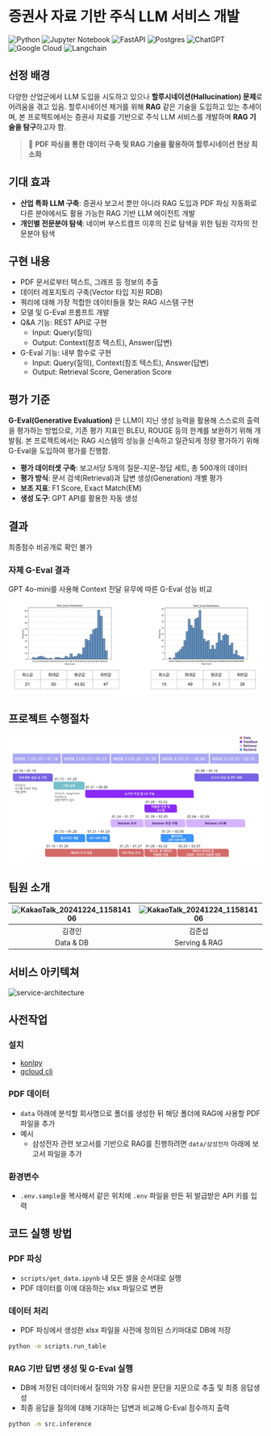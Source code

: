 # 증권사 자료 기반 주식 LLM 서비스 개발

![Python](https://img.shields.io/badge/python-3670A0?style=for-the-badge&logo=python&logoColor=ffdd54) ![Jupyter Notebook](https://img.shields.io/badge/jupyter-%23FA0F00.svg?style=for-the-badge&logo=jupyter&logoColor=white) ![FastAPI](https://img.shields.io/badge/FastAPI-005571?style=for-the-badge&logo=fastapi) ![Postgres](https://img.shields.io/badge/postgres-%23316192.svg?style=for-the-badge&logo=postgresql&logoColor=white) ![ChatGPT](https://img.shields.io/badge/chatGPT-74aa9c?style=for-the-badge&logo=openai&logoColor=white) ![Google Cloud](https://img.shields.io/badge/GoogleCloud-%234285F4.svg?style=for-the-badge&logo=google-cloud&logoColor=white) ![Langchain](https://img.shields.io/badge/langchain-%1c3c35.svg?style=for-the-badge&logo=langchain&logoColor=white)

## 선정 배경

다양한 산업군에서 LLM 도입을 시도하고 있으나 **할루시네이션(Hallucination) 문제**로 어려움을 겪고 있음. 할루시네이션 제거를 위해 **RAG** 같은 기술을 도입하고 있는 추세이며, 본 프로젝트에서는 증권사 자료를 기반으로 주식 LLM 서비스를 개발하며 **RAG 기술을 탐구**하고자 함.

> 🚀 **PDF 파싱을 통한 데이터 구축 및 RAG 기술을 활용하여 할루시네이션 현상 최소화**

## 기대 효과

- **산업 특화 LLM 구축**: 증권사 보고서 뿐만 아니라 RAG 도입과 PDF 파싱 자동화로 다른 분야에서도 활용 가능한 RAG 기반 LLM 에이전트 개발
- **개인별 전문분야 탐색**: 네이버 부스트캠프 이후의 진로 탐색을 위한 팀원 각자의 전문분야 탐색

## 구현 내용

- PDF 문서로부터 텍스트, 그래프 등 정보의 추출
- 데이터 레포지토리 구축(Vector 타입 지원 RDB)
- 쿼리에 대해 가장 적합한 데이터들을 찾는 RAG 시스템 구현
- 모델 및 G-Eval 프롬프트 개발
- Q&A 기능: REST API로 구현
  - Input: Query(질의)
  - Output: Context(참조 텍스트), Answer(답변)
- G-Eval 기능: 내부 함수로 구현
  - Input: Query(질의), Context(참조 텍스트), Answer(답변)
  - Output: Retrieval Score, Generation Score

## 평가 기준

**G-Eval(Generative Evaluation)** 은 LLM이 지닌 생성 능력을 활용해 스스로의 출력을 평가하는 방법으로, 기존 평가 지표인 BLEU, ROUGE 등의 한계를 보완하기 위해 개발됨. 본 프로젝트에서는 RAG 시스템의 성능을 신속하고 일관되게 정량 평가하기 위해 G-Eval을 도입하여 평가를 진행함.

- **평가 데이터셋 구축**: 보고서당 5개의 질문-지문-정답 세트, 총 500개의 데이터
- **평가 방식**: 문서 검색(Retrieval)과 답변 생성(Generation) 개별 평가
- **보조 지표**: F1 Score, Exact Match(EM)
- **생성 도구**: GPT API를 활용한 자동 생성

## 결과

최종점수 비공개로 확인 불가

### 자체 G-Eval 결과

GPT 4o-mini를 사용해 Context 전달 유무에 따른 G-Eval 성능 비교

![result](assets/result.png)

## 프로젝트 수행절차

![project-timeline](assets/timeline.png)

## 팀원 소개
  
| ![KakaoTalk_20241224_115814106](https://github.com/user-attachments/assets/338cb43f-8d34-4d4b-bc8c-fb66f48d8a5c) | ![KakaoTalk_20241224_115814106](https://github.com/user-attachments/assets/338cb43f-8d34-4d4b-bc8c-fb66f48d8a5c) | ![KakaoTalk_20241224_115814106](https://github.com/user-attachments/assets/7c0a0b02-808a-4d41-a17d-e66d3f0728bd) | ![KakaoTalk_20241224_115814106](https://github.com/user-attachments/assets/a13a1c7c-7346-43f6-b949-cfb1204fc695) | ![KakaoTalk_20241224_115814106](https://github.com/user-attachments/assets/933002f0-c5fe-44aa-ba9d-de7acc07ecd4) |
| :---: | :---: | :---: | :---: | :---: |  
| 김경인 | 김준섭 | 김채연 | 오승범 | 이시온 |
| Data & DB | Serving & RAG | Data & DB | Data & RAG | RAG |


## 서비스 아키텍쳐

![service-architecture](https://github.com/user-attachments/assets/cb7e039d-d1a0-4320-a855-4b36c4a8ed0d)

## 사전작업

### 설치

- [konlpy](https://konlpy.org/ko/latest/install/)
- [gcloud cli](https://cloud.google.com/sdk/docs/install?hl=ko)

### PDF 데이터 

- `data` 아래에 분석할 회사명으로 폴더를 생성한 뒤 해당 폴더에 RAG에 사용할 PDF 파일을 추가
- 예시
  - 삼성전자 관련 보고서를 기반으로 RAG를 진행하려면 `data/삼성전자` 아래에 보고서 파일을 추가

### 환경변수

- `.env.sample`을 복사해서 같은 위치에 `.env` 파일을 만든 뒤 발급받은 API 키를 입력

## 코드 실행 방법

### PDF 파싱

- `scripts/get_data.ipynb` 내 모든 셀을 순서대로 실행
- PDF 데이터를 이에 대응하는 xlsx 파일으로 변환

### 데이터 처리

- PDF 파싱에서 생성한 xlsx 파일을 사전에 정의된 스키마대로 DB에 저장

```bash
python -m scripts.run_table
```

### RAG 기반 답변 생성 및 G-Eval 실행

- DB에 저장된 데이터에서 질의와 가장 유사한 문단을 지문으로 추출 및 최종 응답생성
- 최종 응답을 질의에 대해 기대하는 답변과 비교해 G-Eval 점수까지 출력

```bash
python -m src.inference
```
